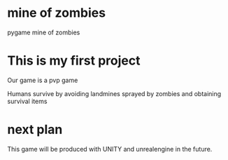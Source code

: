 # mine of zombies
pygame mine of zombies

# This is my first project
Our game is a pvp game

Humans survive by avoiding landmines sprayed by zombies and obtaining survival items
# next plan
This game will be produced with UNITY and unrealengine in the future.
